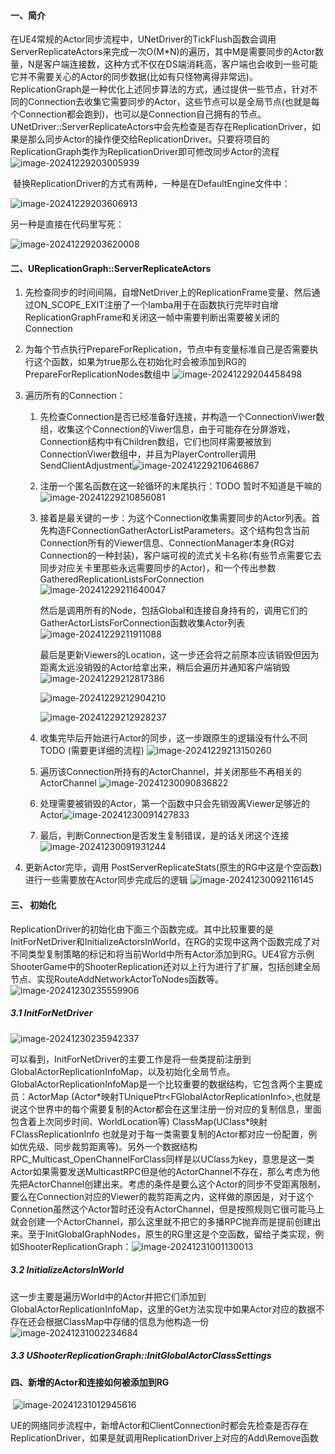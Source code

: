 #### 一、简介

​	在UE4常规的Actor同步流程中，UNetDriver的TickFlush函数会调用ServerReplicateActors来完成一次O(M*N)的遍历，其中M是需要同步的Actor数量，N是客户端连接数，这种方式不仅在DS端消耗高，客户端也会收到一些可能它并不需要关心的Actor的同步数据(比如有只怪物离得非常远)。ReplicationGraph是一种优化上述同步算法的方式，通过提供一些节点，针对不同的Connection去收集它需要同步的Actor，这些节点可以是全局节点(也就是每个Connection都会跑到)，也可以是Connection自己拥有的节点。
​	UNetDriver::ServerReplicateActors中会先检查是否存在ReplicationDriver，如果是那么同步Actor的操作便交给ReplicationDriver。只要将项目的ReplicationGraph类作为ReplicationDriver即可修改同步Actor的流程![image-20241229203005939](D:\WPS\MyNote-main\noteImage\image-20241229203005939.png)

​	替换ReplicationDriver的方式有两种，一种是在DefaultEngine文件中：

![image-20241229203606913](D:\WPS\MyNote-main\noteImage\image-20241229203606913.png)

另一种是直接在代码里写死：

![image-20241229203620008](D:\WPS\MyNote-main\noteImage\image-20241229203620008.png)

#### 二、UReplicationGraph::ServerReplicateActors

1. 先检查同步的时间间隔，自增NetDriver上的ReplicationFrame变量、然后通过ON_SCOPE_EXIT注册了一个lamba用于在函数执行完毕时自增ReplicationGraphFrame和关闭这一帧中需要判断出需要被关闭的Connection
2. 为每个节点执行PrepareForReplication，节点中有变量标准自己是否需要执行这个函数，如果为true那么在初始化时会被添加到RG的PrepareForReplicationNodes数组中
   ![image-20241229204458498](D:\WPS\MyNote-main\noteImage\image-20241229204458498.png)

3. 遍历所有的Connection：

   1. 先检查Connection是否已经准备好连接，并构造一个ConnectionViwer数组，收集这个Connection的Viwer信息，由于可能存在分屏游戏，Connection结构中有Children数组，它们也同样需要被放到ConnectionViwer数组中，并且为PlayerController调用SendClientAdjustment![image-20241229210646867](D:\WPS\MyNote-main\noteImage\image-20241229210646867.png)

   2. 注册一个匿名函数在这一轮循环的末尾执行：TODO 暂时不知道是干嘛的![image-20241229210856081](D:\WPS\MyNote-main\noteImage\image-20241229210856081.png)

   3. 接着是最关键的一步：为这个Connection收集需要同步的Actor列表。首先构造FConnectionGatherActorListParameters。这个结构包含当前Connection所有的Viewer信息、ConnectionManager本身(RG对Connection的一种封装)，客户端可视的流式关卡名称(有些节点需要它去同步对应关卡里那些永远需要同步的Actor)，和一个传出参数GatheredReplicationListsForConnection
      ![image-20241229211640047](D:\WPS\MyNote-main\noteImage\image-20241229211640047.png)

      然后是调用所有的Node，包括Global和连接自身持有的，调用它们的GatherActorListsForConnection函数收集Actor列表![image-20241229211911088](D:\WPS\MyNote-main\noteImage\image-20241229211911088.png)

      最后是更新Viewers的Location，这一步还会将之前原本应该销毁但因为距离太远没销毁的Actor给拿出来，稍后会遍历并通知客户端销毁
      ![image-20241229212817386](D:\WPS\MyNote-main\noteImage\image-20241229212817386.png)

      ![image-20241229212904210](D:\WPS\MyNote-main\noteImage\image-20241229212904210.png)

      ![image-20241229212928237](D:\WPS\MyNote-main\noteImage\image-20241229212928237.png)

   4.  收集完毕后开始进行Actor的同步，这一步跟原生的逻辑没有什么不同 TODO (需要更详细的流程)
      ![image-20241229213150260](D:\WPS\MyNote-main\noteImage\image-20241229213150260.png)
   5. 遍历该Connection所持有的ActorChannel，并关闭那些不再相关的ActorChannel
      ![image-20241230090836822](D:\WPS\MyNote-main\noteImage\image-20241230090836822.png)
   6. 处理需要被销毁的Actor，第一个函数中只会先销毁离Viewer足够近的Actor![image-20241230091427833](D:\WPS\MyNote-main\noteImage\image-20241230091427833.png)
   7. 最后，判断Connection是否发生复制错误，是的话关闭这个连接
      ![image-20241230091931244](D:\WPS\MyNote-main\noteImage\image-20241230091931244.png)

4. 更新Actor完毕，调用 PostServerReplicateStats(原生的RG中这是个空函数)进行一些需要放在Actor同步完成后的逻辑
   ![image-20241230092116145](D:\WPS\MyNote-main\noteImage\image-20241230092116145.png)

#### 三、 初始化

​	ReplicationDriver的初始化由下面三个函数完成。其中比较重要的是InitForNetDriver和InitializeActorsInWorld，在RG的实现中这两个函数完成了对不同类型复制策略的标记和将当前World中所有Actor添加到RG。UE4官方示例ShooterGame中的ShooterReplication还对以上行为进行了扩展，包括创建全局节点、实现RouteAddNetworkActorToNodes函数等。
![image-20241230235559906](D:\WPS\MyNote-main\noteImage\image-20241230235559906.png)

##### 3.1 InitForNetDriver

![image-20241230235942337](D:\WPS\MyNote-main\noteImage\image-20241230235942337.png)

​	可以看到，InitForNetDriver的主要工作是将一些类提前注册到GlobalActorReplicationInfoMap，以及初始化全局节点。GlobalActorReplicationInfoMap是一个比较重要的数据结构，它包含两个主要成员：ActorMap (Actor*映射TUniquePtr\<FGlobalActorReplicationInfo\>,也就是说这个世界中的每个需要复制的Actor都会在这里注册一份对应的复制信息，里面包含着上次同步时间、WorldLocation等)    ClassMap(UClass\*映射FClassReplicationInfo 也就是对于每一类需要复制的Actor都对应一份配置，例如优先级、同步裁剪距离等)。
​	另外一个数据结构RPC_Multicast_OpenChannelForClass同样是以UClass为key，意思是这一类Actor如果需要发送MulticastRPC但是他的ActorChannel不存在，那么考虑为他先把ActorChannel创建出来。考虑的条件是要么这个Actor的同步不受距离限制，要么在Connection对应的Viewer的裁剪距离之内，这样做的原因是，对于这个Connetion虽然这个Actor暂时还没有ActorChannel，但是按照规则它很可能马上就会创建一个ActorChannel，那么这里就不把它的多播RPC抛弃而是提前创建出来。
​	至于InitGlobalGraphNodes，原生的RG里这是个空函数，留给子类实现，例如ShooterReplicationGraph：![image-20241231001130013](D:\WPS\MyNote-main\noteImage\image-20241231001130013.png)

##### 3.2 InitializeActorsInWorld

​	这一步主要是遍历World中的Actor并把它们添加到GlobalActorReplicationInfoMap，这里的Get方法实现中如果Actor对应的数据不存在还会根据ClassMap中存储的信息为他构造一份
![image-20241231002234684](D:\WPS\MyNote-main\noteImage\image-20241231002234684.png)

##### 3.3  UShooterReplicationGraph::InitGlobalActorClassSettings

#### 四、新增的Actor和连接如何被添加到RG

​	![image-20241231012945616](D:\WPS\MyNote-main\noteImage\image-20241231012945616.png)

UE的网络同步流程中，新增Actor和ClientConnection时都会先检查是否存在ReplicationDriver，如果是就调用ReplicationDriver上对应的Add\Remove函数